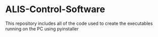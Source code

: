 # ALIS-Control-Software
This repository includes all of the code used to create the executables running on the PC using pyinstaller
